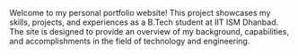 Welcome to my personal portfolio website! This project showcases my skills, projects, and experiences as a B.Tech student at IIT ISM Dhanbad. The site is designed to provide an overview of my background, capabilities, and accomplishments in the field of technology and engineering.
